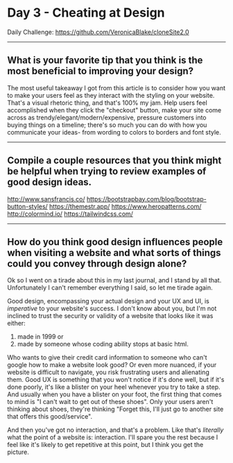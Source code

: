 # Day 3 - Cheating at Design

Daily Challenge: https://github.com/VeronicaBlake/cloneSite2.0

---

## What is your favorite tip that you think is the most beneficial to improving your design?

The most useful takeaway I got from this article is to consider how you want to make your users feel as they interact with the styling on your website. That's a visual rhetoric thing, and that's 100% my jam. Help users feel accomplished when they click the "checkout" button, make your site come across as trendy/elegant/modern/expensive, pressure customers into buying things on a timeline; there's so much you can do with how you communicate your ideas- from wording to colors to borders and font style.

---

## Compile a couple resources that you think might be helpful when trying to review examples of good design ideas.

http://www.sansfrancis.co/
https://bootstrapbay.com/blog/bootstrap-button-styles/
https://themestr.app/
https://www.heropatterns.com/
http://colormind.io/
https://tailwindcss.com/

---

## How do you think good design influences people when visiting a website and what sorts of things could you convey through design alone?

Ok so I went on a tirade about this in my last journal, and I stand by all that. Unfortunately I can't remember everything I said, so let me tirade again.

Good design, encompassing your actual design and your UX and UI, is _imperative_ to your website's success. I don't know about you, but I'm not inclined to trust the security or validity of a website that looks like it was either:

1. made in 1999
   or
2. made by someone whose coding ability stops at basic html.

Who wants to give their credit card information to someone who can't google how to make a website look good?
Or even more nuanced, if your website is difficult to navigate, you risk frustrating users and alienating them. Good UX is something that you won't notice if it's done well, but if it's done poorly, it's like a blister on your heel whenever you try to take a step. And usually when you have a blister on your foot, the first thing that comes to mind is "I can't wait to get out of these shoes". Only your users aren't thinking about shoes, they're thinking "Forget this, I'll just go to another site that offers this good/service".

And then you've got no interaction, and that's a problem. Like that's _literally_ what the point of a website is: interaction. I'll spare you the rest because I feel like it's likely to get repetitive at this point, but I think you get the picture.
